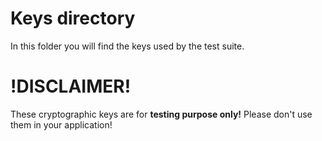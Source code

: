 # Keys directory

In this folder you will find the keys used by the test suite.

# !DISCLAIMER!

These cryptographic keys are for **testing purpose only!** Please don't use them in your application!

